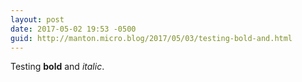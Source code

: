 ```yaml
---
layout: post
date: 2017-05-02 19:53 -0500
guid: http://manton.micro.blog/2017/05/03/testing-bold-and.html
---
```

Testing **bold** and _italic_.
